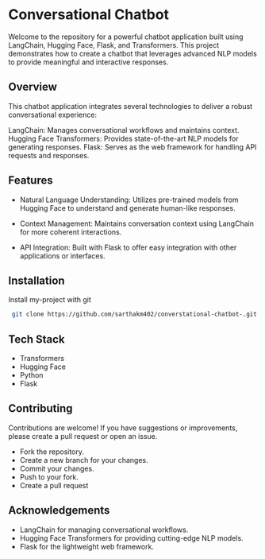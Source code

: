 
# Conversational Chatbot

Welcome to the repository for a powerful chatbot application built using LangChain, Hugging Face, Flask, and Transformers. This project demonstrates how to create a chatbot that leverages advanced NLP models to provide meaningful and interactive responses.

## Overview

This chatbot application integrates several technologies to deliver a robust conversational experience:

LangChain: Manages conversational workflows and maintains context.
Hugging Face Transformers: Provides state-of-the-art NLP models for generating responses.
Flask: Serves as the web framework for handling API requests and responses.


## Features

- Natural Language Understanding: Utilizes pre-trained models from Hugging Face to understand and generate human-like responses.

- Context Management: Maintains conversation context using LangChain for more coherent interactions.

- API Integration: Built with Flask to offer easy integration with other applications or interfaces.




## Installation

Install my-project with git

```bash
 git clone https://github.com/sarthakm402/converstational-chatbot-.git
```
    
## Tech Stack

- Transformers
- Hugging Face
- Python
- Flask 


## Contributing

Contributions are welcome! If you have suggestions or improvements, please create a pull request or open an issue.

- Fork the repository.
- Create a new branch for your changes.
- Commit your changes.
- Push to your fork.
- Create a pull request


## Acknowledgements

- LangChain for managing conversational workflows.
- Hugging Face Transformers for providing cutting-edge NLP models.
- Flask for the lightweight web framework.

